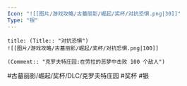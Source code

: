 ```yaml
---
Icon: "![[图片/游戏攻略/古墓丽影/崛起/奖杯/对抗恐惧.png|30]]"
Type: "银"
---
```

```ad-common-silver-trophy
title: (Title:: "对抗恐惧")
![[图片/游戏攻略/古墓丽影/崛起/奖杯/对抗恐惧.png|100]]

(Comment:: "克罗夫特庄园:在劳拉的恶梦中击败 100 个敌人")
```

#古墓丽影/崛起/奖杯/DLC/克罗夫特庄园 #奖杯 #银
